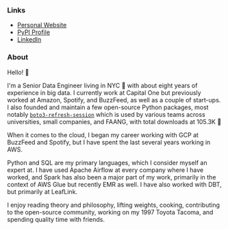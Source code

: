 ### Links

- [Personal Website](https://michaelthomasletts.com/)
- [PyPI Profile](https://pypi.org/user/lettsmt/)
- [LinkedIn](https://www.linkedin.com/in/lettsmichael/)

### About

Hello! 👋

I'm a Senior Data Engineer living in NYC 🗽 with about eight years of experience in big data. I currently work at Capital One but previously worked at Amazon, Spotify, and BuzzFeed, as well as a couple of start-ups. I also founded and maintain a few open-source Python packages, most notably 
[`boto3-refresh-session`](https://github.com/michaelthomasletts/boto3-refresh-session) which is used by various teams across universities, small companies, and FAANG, with total downloads at 105.3K :tada:

When it comes to the cloud, I began my career working with GCP at BuzzFeed and Spotify, but I have spent the last several years working in AWS. 

Python and SQL are my primary languages, which I consider myself an expert at. I have used Apache Airflow at every company where I have worked, and Spark has also been a major part of my work, primarily in the context of AWS Glue but recently EMR as well. I have also worked with DBT, but primarily at LeafLink. 

I enjoy reading theory and philosophy, lifting weights, cooking, contributing to the open-source community, working on my 1997 Toyota Tacoma, and spending quality time with friends.